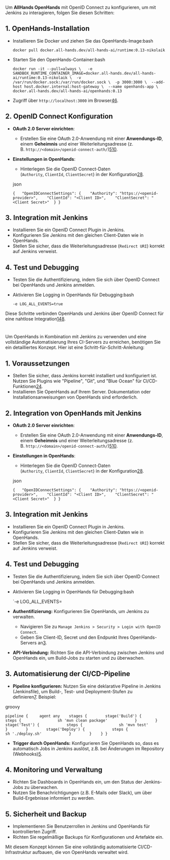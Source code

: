 Um **AllHands OpenHands** mit OpenID Connect zu konfigurieren, um mit Jenkins zu interagieren, folgen Sie diesen Schritten:

## 1. **OpenHands-Installation**

- Installieren Sie Docker und ziehen Sie das OpenHands-Image:bash
    
    `docker pull docker.all-hands.dev/all-hands-ai/runtime:0.13-nikolaik`
    
- Starten Sie den OpenHands-Container:bash
    
    `docker run -it --pull=always \   -e SANDBOX_RUNTIME_CONTAINER_IMAGE=docker.all-hands.dev/all-hands-ai/runtime:0.13-nikolaik \  -v /var/run/docker.sock:/var/run/docker.sock \  -p 3000:3000 \  --add-host host.docker.internal:host-gateway \  --name openhands-app \  docker.all-hands.dev/all-hands-ai/openhands:0.13`
    
- Zugriff über `http://localhost:3000` im Browser[4](https://www.aisharenet.com/de/openhands/)[6](https://nodeshift.com/blog/build-an-app-with-ai-in-minutes-using-openhands-ai-engineer-install-locally).

## 2. **OpenID Connect Konfiguration**

- **OAuth 2.0 Server einrichten**:
    
    - Erstellen Sie eine OAuth 2.0-Anwendung mit einer **Anwendungs-ID**, einem **Geheimnis** und einer Weiterleitungsadresse (z. B. `http://<domain>/openid-connect-auth/`)[5](https://www.viecode.com/guides/entry-pdf-export/26-openid-connect-authentifizierung-einrichten/)[10](https://www.viecode.com/guides/entry/26-openid-connect-authentifizierung-einrichten/).
    
- **Einstellungen in OpenHands**:
    
    - Hinterlegen Sie die OpenID Connect-Daten (`Authority`, `ClientId`, `ClientSecret`) in der Konfiguration[2](https://learn.microsoft.com/de-de/aspnet/core/security/authentication/configure-oidc-web-authentication?view=aspnetcore-9.0)[8](https://opensearch.org/docs/latest/security/authentication-backends/openid-connect/).
    
    json
    
    `{   "OpenIDConnectSettings": {    "Authority": "https://<openid-provider>",    "ClientId": "<Client ID>",    "ClientSecret": "<Client Secret>"  } }`
    

## 3. **Integration mit Jenkins**

- Installieren Sie ein OpenID Connect Plugin in Jenkins.
- Konfigurieren Sie Jenkins mit den gleichen Client-Daten wie in OpenHands.
- Stellen Sie sicher, dass die Weiterleitungsadresse (`Redirect URI`) korrekt auf Jenkins verweist.

## 4. **Test und Debugging**

- Testen Sie die Authentifizierung, indem Sie sich über OpenID Connect bei OpenHands und Jenkins anmelden.
- Aktivieren Sie Logging in OpenHands für Debugging:bash
    
    `-e LOG_ALL_EVENTS=true`
    

Diese Schritte verbinden OpenHands und Jenkins über OpenID Connect für eine nahtlose Integration[1](https://docs.all-hands.dev/modules/usage/runtimes)[4](https://www.aisharenet.com/de/openhands/)[8](https://opensearch.org/docs/latest/security/authentication-backends/openid-connect/).

# ####################

Um OpenHands in Kombination mit Jenkins zu verwenden und eine vollständige Automatisierung Ihres CI-Servers zu erreichen, benötigen Sie ein detailliertes Konzept. Hier ist eine Schritt-für-Schritt-Anleitung:

## 1. **Voraussetzungen**

- Stellen Sie sicher, dass Jenkins korrekt installiert und konfiguriert ist. Nutzen Sie Plugins wie "Pipeline", "Git", und "Blue Ocean" für CI/CD-Funktionen[2](https://www.ionos.de/digitalguide/websites/web-entwicklung/jenkins-tutorial/)[4](https://coding-unicorn.de/java-welt/continuous-integration-ci/jenkins-server/).
- Installieren Sie OpenHands auf Ihrem Server. Dokumentation oder Installationsanweisungen von OpenHands sind erforderlich.

## 2. **Integration von OpenHands mit Jenkins**

- **OAuth 2.0 Server einrichten**:
    
    - Erstellen Sie eine OAuth 2.0-Anwendung mit einer **Anwendungs-ID**, einem **Geheimnis** und einer Weiterleitungsadresse (z. B. `http://<domain>/openid-connect-auth/`)[5](https://www.viecode.com/guides/entry-pdf-export/26-openid-connect-authentifizierung-einrichten/)[10](https://www.viecode.com/guides/entry/26-openid-connect-authentifizierung-einrichten/).
    
- **Einstellungen in OpenHands**:
    
    - Hinterlegen Sie die OpenID Connect-Daten (`Authority`, `ClientId`, `ClientSecret`) in der Konfiguration[2](https://learn.microsoft.com/de-de/aspnet/core/security/authentication/configure-oidc-web-authentication?view=aspnetcore-9.0)[8](https://opensearch.org/docs/latest/security/authentication-backends/openid-connect/).
    
    json
    
    `{   "OpenIDConnectSettings": {    "Authority": "https://<openid-provider>",    "ClientId": "<Client ID>",    "ClientSecret": "<Client Secret>"  } }`
    

## 3. **Integration mit Jenkins**

- Installieren Sie ein OpenID Connect Plugin in Jenkins.
- Konfigurieren Sie Jenkins mit den gleichen Client-Daten wie in OpenHands.
- Stellen Sie sicher, dass die Weiterleitungsadresse (`Redirect URI`) korrekt auf Jenkins verweist.

## 4. **Test und Debugging**

- Testen Sie die Authentifizierung, indem Sie sich über OpenID Connect bei OpenHands und Jenkins anmelden.
- Aktivieren Sie Logging in OpenHands für Debugging:bash
    
    `-e LOG_ALL_EVENTS=

- **Authentifizierung:** Konfigurieren Sie OpenHands, um Jenkins zu verwalten.
    
    - Navigieren Sie zu `Manage Jenkins > Security > Login with OpenID Connect`.
    - Geben Sie Client-ID, Secret und den Endpunkt Ihres OpenHands-Servers an[3](https://www.authelia.com/integration/openid-connect/jenkins/).
    
- **API-Verbindung:** Richten Sie die API-Verbindung zwischen Jenkins und OpenHands ein, um Build-Jobs zu starten und zu überwachen.

## 3. **Automatisierung der CI/CD-Pipeline**

- **Pipeline konfigurieren:** Nutzen Sie eine deklarative Pipeline in Jenkins (Jenkinsfile), um Build-, Test- und Deployment-Stufen zu definieren[7](https://linkedin.github.io/school-of-sre/level102/continuous_integration_and_continuous_delivery/jenkins_cicd_pipeline_hands_on_lab/). Beispiel:

groovy

`pipeline {     agent any    stages {        stage('Build') {            steps {                sh 'mvn clean package'            }        }        stage('Test') {            steps {                sh 'mvn test'            }        }        stage('Deploy') {            steps {                sh './deploy.sh'            }        }    } }`

- **Trigger durch OpenHands:** Konfigurieren Sie OpenHands so, dass es automatisch Jobs in Jenkins auslöst, z.B. bei Änderungen im Repository (Webhooks)[5](https://www.youtube.com/watch?v=ANUFcdOnMY8).

## 4. **Monitoring und Verwaltung**

- Richten Sie Dashboards in OpenHands ein, um den Status der Jenkins-Jobs zu überwachen.
- Nutzen Sie Benachrichtigungen (z.B. E-Mails oder Slack), um über Build-Ergebnisse informiert zu werden.

## 5. **Sicherheit und Backup**

- Implementieren Sie Benutzerrollen in Jenkins und OpenHands für kontrollierten Zugriff.
- Richten Sie regelmäßige Backups für Konfigurationen und Artefakte ein.

Mit diesem Konzept können Sie eine vollständig automatisierte CI/CD-Infrastruktur aufbauen, die von OpenHands verwaltet wird.